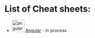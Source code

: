 # List of Cheat sheets:
- <img src="https://angular.io/assets/images/logos/angular/angular.svg" alt="angular" width="40" height="40"/> [Angular](https://github.com/y-ebneddin/Cheat-Sheets/blob/de2d1cfd8dc0c8745c9b584634d035a262bc7e8e/Angular.md "Angular") - In process
